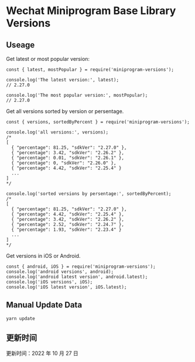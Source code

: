 
# Wechat Miniprogram Base Library Versions

## Useage

Get latest or most popular version:

```;
const { latest, mostPopular } = require('miniprogram-versions');

console.log('The latest version:', latest);
// 2.27.0

console.log('The most popular version:', mostPopular);
// 2.27.0

```

Get all versions sorted by version or persentage.

```
const { versions, sortedByPercent } = require('miniprogram-versions');

console.log('all versions:', versions);
/*
[
  { "percentage": 81.25, "sdkVer": "2.27.0" },
  { "percentage": 3.42, "sdkVer": "2.26.2" },
  { "percentage": 0.01, "sdkVer": "2.26.1" },
  { "percentage": 0, "sdkVer": "2.26.0" },
  { "percentage": 4.42, "sdkVer": "2.25.4" }
  ...
]
*/

console.log('sorted versions by persentage:', sortedByPercent);
/*
[
  { "percentage": 81.25, "sdkVer": "2.27.0" },
  { "percentage": 4.42, "sdkVer": "2.25.4" },
  { "percentage": 3.42, "sdkVer": "2.26.2" },
  { "percentage": 2.52, "sdkVer": "2.24.7" },
  { "percentage": 1.93, "sdkVer": "2.23.4" }
  ...
]
*/
```

Get versions in iOS or Android.

```
const { android, iOS } = require('miniprogram-versions');
console.log('android versions', android);
console.log('android latest version', android.latest);
console.log('iOS versions', iOS);
console.log('iOS latest version', iOS.latest);
```

## Manual Update Data

```
yarn update
```

## 更新时间

更新时间：2022 年 10 月 27 日
